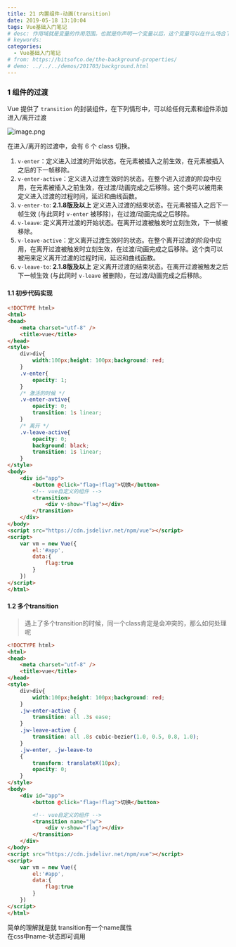 ```yaml
---
title: 21 内置组件-动画(transition)
date: 2019-05-18 13:10:04
tags: Vue基础入门笔记
# desc: 作用域就是变量的作用范围。也就是你声明一个变量以后，这个变量可以在什么场合下使用。以前的JavaScript只有全局作用域，和函数作用域。
# keywords: 
categories:
  - Vue基础入门笔记
# from: https://bitsofco.de/the-background-properties/
# demo: ../../../demos/201703/background.html
---
```


### 1 组件的过渡
Vue 提供了 `transition` 的封装组件，在下列情形中，可以给任何元素和组件添加进入/离开过渡

![image.png](https://cdn.nlark.com/yuque/0/2019/png/271124/1557903741434-1d5cce33-0862-4832-b272-67d9825bfe7e.png#align=left&display=inline&height=249&name=image.png&originHeight=498&originWidth=1162&size=45263&status=done&width=581)

在进入/离开的过渡中，会有 6 个 class 切换。

1. `v-enter`：定义进入过渡的开始状态。在元素被插入之前生效，在元素被插入之后的下一帧移除。<br />
1. `v-enter-active`：定义进入过渡生效时的状态。在整个进入过渡的阶段中应用，在元素被插入之前生效，在过渡/动画完成之后移除。这个类可以被用来定义进入过渡的过程时间，延迟和曲线函数。<br />
1. `v-enter-to`: **2.1.8版及以上** 定义进入过渡的结束状态。在元素被插入之后下一帧生效 (与此同时 `v-enter` 被移除)，在过渡/动画完成之后移除。<br />
1. `v-leave`: 定义离开过渡的开始状态。在离开过渡被触发时立刻生效，下一帧被移除。<br />
1. `v-leave-active`：定义离开过渡生效时的状态。在整个离开过渡的阶段中应用，在离开过渡被触发时立刻生效，在过渡/动画完成之后移除。这个类可以被用来定义离开过渡的过程时间，延迟和曲线函数。<br />
1. `v-leave-to`: **2.1.8版及以上** 定义离开过渡的结束状态。在离开过渡被触发之后下一帧生效 (与此同时 `v-leave` 被删除)，在过渡/动画完成之后移除。<br />
<a name="QYFv7"></a>
#### 1.1 初步代码实现
```html
<!DOCTYPE html>
<html>
<head>
    <meta charset="utf-8" />
    <title>vue</title>
</head>
<style>
    div>div{
        width:100px;height: 100px;background: red;
    }
    .v-enter{
        opacity: 1;
    }
    /* 激活的时候 */
    .v-enter-avtive{
        opacity: 0;
        transition: 1s linear;
    }
    /* 离开 */
    .v-leave-active{
        opacity: 0;
        background: black;
        transition: 1s linear;
    }
</style>
<body>
    <div id="app">
        <button @click="flag=!flag">切换</button>
        <!-- vue自定义的组件 -->
        <transition>
            <div v-show="flag"></div>
        </transition>
    </div>
</body>
<script src="https://cdn.jsdelivr.net/npm/vue"></script> 
<script>
    var vm = new Vue({
        el:'#app',
        data:{
            flag:true
        }
    })
</script>
</html>
```

<a name="OEs6Z"></a>
#### 1.2 多个transition
> 遇上了多个transition的时候，同一个class肯定是会冲突的，那么如何处理呢


```html
<!DOCTYPE html>
<html>
<head>
    <meta charset="utf-8" />
    <title>vue</title>
</head>
<style>
    div>div{
        width:100px;height: 100px;background: red;
    }
    .jw-enter-active {
        transition: all .3s ease;
    }
    .jw-leave-active {
        transition: all .8s cubic-bezier(1.0, 0.5, 0.8, 1.0);
    }
    .jw-enter, .jw-leave-to
    {
        transform: translateX(10px);
        opacity: 0;
    }
</style>
<body>
    <div id="app">
        <button @click="flag=!flag">切换</button>

        <!-- vue自定义的组件 -->
        <transition name="jw">
            <div v-show="flag"></div>
        </transition>
    </div>
</body>
<script src="https://cdn.jsdelivr.net/npm/vue"></script> 
<script>
    var vm = new Vue({
        el:'#app',
        data:{
            flag:true
        }
    })
</script>
</html>
```

简单的理解就是就 transition有一个name属性<br />在css中name-状态即可调用
